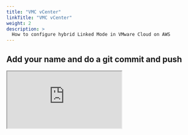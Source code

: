 ```yaml
---
title: "VMC vCenter"
linkTitle: "VMC vCenter"
weight: 2
description: >
  How to configure hybrid Linked Mode in VMware Cloud on AWS 
---
```




## Add your name and do a git commit and push

<iframe src="https://featurewalkthrough.vmware.com/t/vmware-cloud-on-aws/configuring-hybrid-linked-mode-from-the-cloud-sddc/10">
</iframe>
